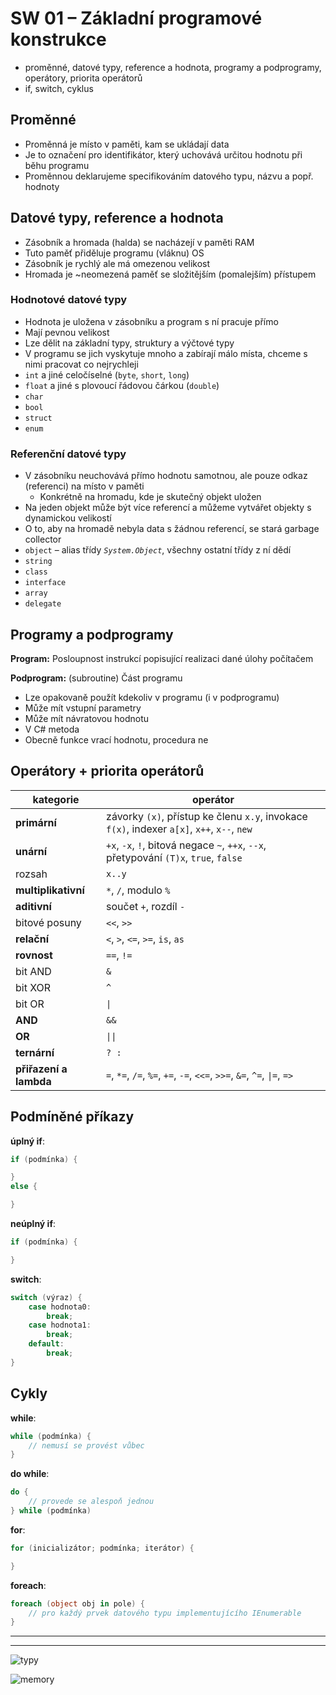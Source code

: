 # SW 01 – Základní programové konstrukce

* proměnné, datové typy, reference a hodnota, programy a podprogramy, operátory, priorita operátorů
* if, switch, cyklus

## Proměnné

* Proměnná je místo v paměti, kam se ukládají data
* Je to označení pro identifikátor, který uchovává určitou hodnotu při běhu programu
* Proměnnou deklarujeme specifikováním datového typu, názvu a popř. hodnoty

## Datové typy, reference a hodnota

* Zásobník a hromada (halda) se nacházejí v paměti RAM
* Tuto paměť přiděluje programu (vláknu) OS
* Zásobník je rychlý ale má omezenou velikost
* Hromada je ~neomezená paměť se složitějším (pomalejším) přístupem

### Hodnotové datové typy

* Hodnota je uložena v zásobníku a program s ní pracuje přímo
* Mají pevnou velikost
* Lze dělit na základní typy, struktury a výčtové typy
* V programu se jich vyskytuje mnoho a zabírají málo místa, chceme s nimi pracovat co nejrychleji
* `int` a jiné celočíselné (`byte`, `short`, `long`)
* `float` a jiné s plovoucí řádovou čárkou (`double`)
* `char`
* `bool`
* `struct`
* `enum`

### Referenční datové typy

* V zásobníku neuchovává přímo hodnotu samotnou, ale pouze odkaz (referenci) na místo v paměti
  * Konkrétně na hromadu, kde je skutečný objekt uložen
* Na jeden objekt může být více referencí a můžeme vytvářet objekty s dynamickou velikostí
* O to, aby na hromadě nebyla data s žádnou referencí, se stará garbage collector
* `object` – alias třídy _`System.Object`_, všechny ostatní třídy z ní dědí
* `string`
* `class`
* `interface`
* `array`
* `delegate`

## Programy a podprogramy

__Program:__ Posloupnost instrukcí popisující realizaci dané úlohy počítačem

__Podprogram:__ (subroutine) Část programu

* Lze opakovaně použít kdekoliv v programu (i v podprogramu)
* Může mít vstupní parametry
* Může mít návratovou hodnotu
* V C# metoda
* Obecně funkce vrací hodnotu, procedura ne

## Operátory + priorita operátorů

kategorie | operátor
--- | ---
__primární__ | závorky `(x)`, přístup ke členu `x.y`, invokace `f(x)`, indexer `a[x]`, `x++`, `x--`, `new`
__unární__ | `+x`, `-x`, `!`, bitová negace `~`, `++x`, `--x`, přetypování `(T)x`, `true`, `false`
rozsah | `x..y`
__multiplikativní__ | `*`, `/`, modulo `%`
__aditivní__ | součet `+`, rozdíl `-`
bitové posuny | `<<`, `>>`
__relační__ | `<`, `>`, `<=`, `>=`, `is`, `as`
__rovnost__ | `==`, `!=`
bit AND | `&`
bit XOR | `^`
bit OR | `\|`
__AND__ | `&&`
__OR__ | `\|\|`
__ternární__ | `? :`
__přiřazení a lambda__ | `=`, `*=`, `/=`, `%=`, `+=`, `-=`, `<<=`, `>>=`, `&=`, `^=`, `\|=`, `=>`

## Podmíněné příkazy

__úplný if__:

``` csharp
if (podmínka) {

}
else {

}
```

__neúplný if__:

``` csharp
if (podmínka) {

}
```

__switch__:

``` csharp
switch (výraz) {
    case hodnota0:
        break;
    case hodnota1:
        break;
    default:
        break;
}
```

## Cykly

__while__:

``` csharp
while (podmínka) {
    // nemusí se provést vůbec
}
```

__do while__:

``` csharp
do {
    // provede se alespoň jednou
} while (podmínka)
```

__for__:

``` csharp
for (inicializátor; podmínka; iterátor) {

}
```

__foreach__:

``` csharp
foreach (object obj in pole) {
    // pro každý prvek datového typu implementujícího IEnumerable
}
```

---
---

![typy](http://www.cs.vsb.cz/behalek/vyuka/pcsharp/text/resources/3.jpg)

![memory](https://www.itnetwork.cz/images/5/csp/pamet_zasobnik_halda.png)
